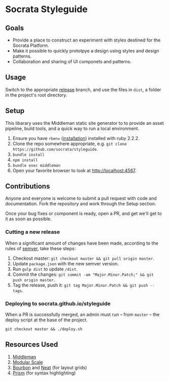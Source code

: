 # Socrata Styleguide
## Goals
- Provide a place to construct an experiment with styles destined for the Socrata Platform.
- Make it possible to quickly prototpye a design using styles and design patterns.
- Collaboration and sharing of UI componets and patterns.

## Usage
Switch to the appropriate [release](https://github.com/socrata/styleguide/releases) branch, and use the files in `dist`, a folder in the project's root directory.

## Setup
This libarary uses the Middleman static site generator to to provide an asset pipeline, build tools, and a quick way to run a local environment.

1. Ensure you have `rbenv` ([installation](https://github.com/sstephenson/rbenv#installation)) installed with ruby 2.2.2.
2. Clone the repo somewhere appropriate, e.g. `git clone https://github.com/socrata/styleguide`.
3. `bundle install`
4. `npm install`
5. `bundle exec middleman`
6. Open your favorite browser to look at [http://localhost:4567](http://localhost:4567).

## Contributions
Anyone and everyone is welcome to submit a pull request with code and documentation. Fork the repository and work through the Setup section.

Once your bug fixes or component is ready, open a PR, and get we'll get to it as soon as possible.

### Cutting a new release
When a significant amount of changes have been made, according to the rules of [semver](http://semver.org/), take these steps:

1. Checkout master: `git checkout master && git pull origin master`.
2. Update `package.json` with the new semver version.
3. Run `gulp dist` to update `/dist`.
4. Commit the changes: `git commit -am "Major.Minor.Patch;" && git push origin master`.
5. Tag the release, push it: `git tag Major.Minor.Patch && git push --tags`.

### Deploying to socrata.github.io/styleguide
When a PR is successfully merged, an admin must run – from `master` – the deploy script at the base of the project.

`git checkout master && ./deploy.sh`

## Resources Used
1. [Middleman](https://middlemanapp.com/)
2. [Modular Scale](https://github.com/modularscale/modularscale-sass)
3. [Bourbon](http://bourbon.io/) and [Neat](http://neat.bourbon.io) (for layout grids)
4. [Prism](http://prismjs.com/) (for syntax highlighting)
